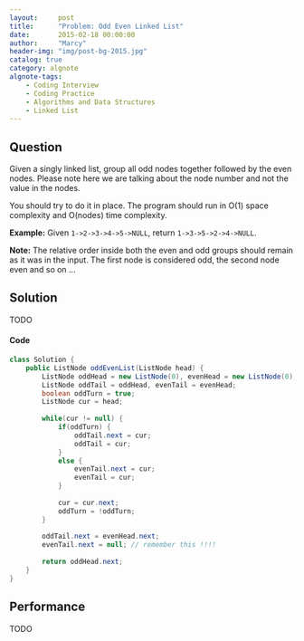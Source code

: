```yaml
---
layout:     post
title:      "Problem: Odd Even Linked List"
date:       2015-02-18 00:00:00
author:     "Marcy"
header-img: "img/post-bg-2015.jpg"
catalog: true
category: algnote
algnote-tags:
    - Coding Interview
    - Coding Practice
    - Algorithms and Data Structures
    - Linked List
---
```


## Question

Given a singly linked list, group all odd nodes together followed by the even nodes. Please note here we are talking about the node number and not the value in the nodes.

You should try to do it in place. The program should run in O(1) space complexity and O(nodes) time complexity.

**Example:**
Given `1->2->3->4->5->NULL`,
return `1->3->5->2->4->NULL`.

**Note:**
The relative order inside both the even and odd groups should remain as it was in the input. 
The first node is considered odd, the second node even and so on ...

## Solution
TODO

#### Code
```java
class Solution {
    public ListNode oddEvenList(ListNode head) {
        ListNode oddHead = new ListNode(0), evenHead = new ListNode(0);
        ListNode oddTail = oddHead, evenTail = evenHead;
        boolean oddTurn = true;
        ListNode cur = head;
        
        while(cur != null) {
            if(oddTurn) {
                oddTail.next = cur;
                oddTail = cur;
            }
            else {
                evenTail.next = cur;
                evenTail = cur;
            }
            
            cur = cur.next;
            oddTurn = !oddTurn;
        }
        
        oddTail.next = evenHead.next;
        evenTail.next = null; // remember this !!!!
        
        return oddHead.next;
    }
}
```

## Performance
TODO